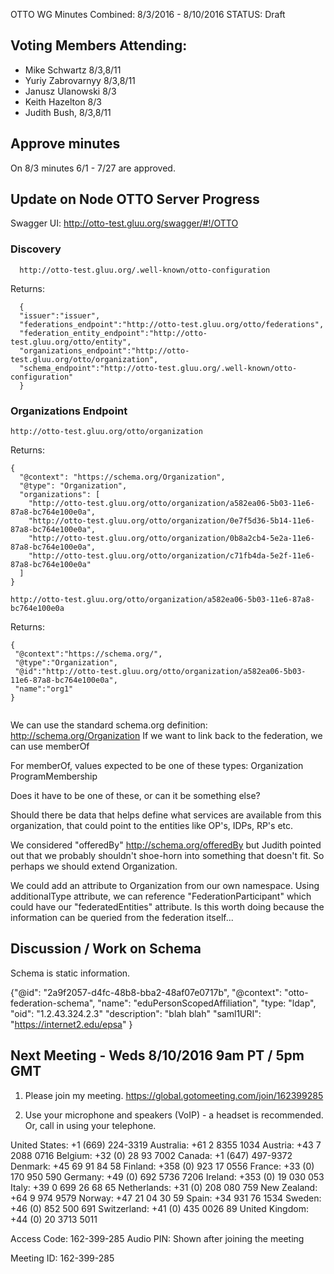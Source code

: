 OTTO WG Minutes Combined: 8/3/2016 - 8/10/2016
STATUS: Draft

## Voting Members Attending:
 - Mike Schwartz 8/3,8/11
 - Yuriy Zabrovarnyy 8/3,8/11
 - Janusz Ulanowski 8/3
 - Keith Hazelton 8/3
 - Judith Bush, 8/3,8/11

## Approve minutes

On 8/3 minutes 6/1 - 7/27 are approved.

## Update on Node OTTO Server Progress

Swagger UI:
  http://otto-test.gluu.org/swagger/#!/OTTO

### Discovery

```
  http://otto-test.gluu.org/.well-known/otto-configuration
```

Returns:
```
  {
  "issuer":"issuer",
  "federations_endpoint":"http://otto-test.gluu.org/otto/federations",
  "federation_entity_endpoint":"http://otto-test.gluu.org/otto/entity",
  "organizations_endpoint":"http://otto-test.gluu.org/otto/organization",
  "schema_endpoint":"http://otto-test.gluu.org/.well-known/otto-configuration"
  }
```

### Organizations Endpoint

```
http://otto-test.gluu.org/otto/organization
```

Returns:
```
{
  "@context": "https://schema.org/Organization",
  "@type": "Organization",
  "organizations": [
    "http://otto-test.gluu.org/otto/organization/a582ea06-5b03-11e6-87a8-bc764e100e0a",
    "http://otto-test.gluu.org/otto/organization/0e7f5d36-5b14-11e6-87a8-bc764e100e0a",
    "http://otto-test.gluu.org/otto/organization/0b8a2cb4-5e2a-11e6-87a8-bc764e100e0a",
    "http://otto-test.gluu.org/otto/organization/c71fb4da-5e2f-11e6-87a8-bc764e100e0a"
  ]
}

```

```
http://otto-test.gluu.org/otto/organization/a582ea06-5b03-11e6-87a8-bc764e100e0a
```

Returns:

```
{
 "@context":"https://schema.org/",
 "@type":"Organization",
 "@id":"http://otto-test.gluu.org/otto/organization/a582ea06-5b03-11e6-87a8-bc764e100e0a",
 "name":"org1"
}
 
```



We can use the standard schema.org definition: http://schema.org/Organization
If we want to link back to the federation, we can use memberOf

For memberOf, values expected to be one of these types:
 Organization
 ProgramMembership
 
Does it have to be one of these, or can it be something else? 

Should there be data that helps define what services are available from
this organization, that could point to the entities like OP's, IDPs, RP's
etc.

We considered "offeredBy" http://schema.org/offeredBy but Judith pointed
out that we probably shouldn't shoe-horn into something that doesn't fit.
So perhaps we should extend Organization. 

We could add an attribute to Organization from our own namespace. 
Using additionalType attribute, we can reference "FederationParticipant"
which could have our "federatedEntities" attribute.
Is this worth doing because the information can be queried from the federation
itself...

## Discussion / Work on Schema

Schema is static information. 

{"@id": "2a9f2057-d4fc-48b8-bba2-48af07e0717b",
 "@context": "otto-federation-schema",
 "name": "eduPersonScopedAffiliation",
 "type: "ldap",
 "oid": "1.2.43.324.2.3"
 "description": "blah blah"
 "saml1URI": "https://internet2.edu/epsa"
 }



## Next Meeting - Weds 8/10/2016 9am PT / 5pm GMT

1.  Please join my meeting.
https://global.gotomeeting.com/join/162399285

2.  Use your microphone and speakers (VoIP) - a headset is recommended.  Or, call in using your telephone.

United States: +1 (669) 224-3319
Australia: +61 2 8355 1034
Austria: +43 7 2088 0716
Belgium: +32 (0) 28 93 7002
Canada: +1 (647) 497-9372
Denmark: +45 69 91 84 58
Finland: +358 (0) 923 17 0556
France: +33 (0) 170 950 590
Germany: +49 (0) 692 5736 7206
Ireland: +353 (0) 19 030 053
Italy: +39 0 699 26 68 65
Netherlands: +31 (0) 208 080 759
New Zealand: +64 9 974 9579
Norway: +47 21 04 30 59
Spain: +34 931 76 1534
Sweden: +46 (0) 852 500 691
Switzerland: +41 (0) 435 0026 89
United Kingdom: +44 (0) 20 3713 5011

Access Code: 162-399-285
Audio PIN: Shown after joining the meeting

Meeting ID: 162-399-285

